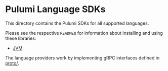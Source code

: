 # Pulumi Language SDKs

This directory contains the Pulumi SDKs for all supported languages.

Please see the respective `README`s for information about installing and using these libraries:

* [JVM](./jvm)

The language providers work by implementing gRPC interfaces defined in [proto/](./proto).
